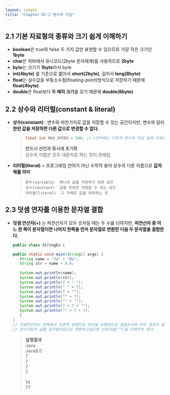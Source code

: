 ```yaml
---
layout: single
title: "Chapter 02-2 변수의 타입"
---
```


## 2.1 기본 자료형의 종류와 크기 쉽게 이해하기
 - **boolean**은 true와 false 두 가지 값만 표현할 수 있으므로 가장 작은 크기인 **1byte**
 - **char**은 자바에서 유니코드(2byte 문자체계)를 사용하므로 **2byte**
 - **byte**는 크기가 **1byte**라서 byte
 - **int(4byte)** 를 기준으로 짧아서 **short(2byte)**, 길어서 **long(8byte)**
 - **float**는 실수값을 부동소수점(floating-point)방식으로 저장하기 때문에  **float(4byte)**
 - **double**은 float보다 **두 배의 크기**를 갖기 때문에 **double(8byte)**

## 2.2 상수와 리터럴(constant & literal)
- **상수(constant)** : 변수와 마찬가지로 값을 저장할 수 있는 공간이지만, 변수와 달리 **한번 값을 저장하면 다른 값으로 변경할 수 없다.**
    > ```java 
    > final int MAX_SPEED = 100; // c언어와는 다르게 변수의 타입 앞에 키워드 "final" 붙여줘야함
    > ```  
    > **반드시 선언과 동시에 초기화**  
    > 상수의 이름은 모두 대문자로 하는 것이 관례임

- **리터럴(literal)** = 프로그래밍 언어가 아닌 수학적 용어 상수의 다른 이름으로 **값자체를 의미**
    > ```
    > 변수(variable)  하나의 값을 저장하기 위한 공간
    > 상수(constant)  값을 한번만 저장할 수 있는 공간
    > 리터럴(literal)  그 자체로 값을 의미하는 것
    > ```

## 2.3 덧셈 연자를 이용한 문자열 결합
- **덧셈 연산자(+)** 는 피연산자가 모두 숫자일 때는 두 수를 더하지만, **피연산자 중 어느 한 쪽이 문자열이면 나머지 한쪽을 먼저 문자열로 변환한 다음 두 문자열을 결합한다.**
     ```java
     public class StringEx {
     
	 public static void main(String[] args) {
		String name = "Ja" + "Ba";
		String str = name + 8.0;
		
		System.out.println(name);
		System.out.println(str);
		System.out.println(7 + " ");
		System.out.println(" " + 7);
		System.out.println(7 + "");
		System.out.println("" + 7);
		System.out.println("" + "");
		System.out.println(7 + 7 + "");
		System.out.println("" + 7 + 7);
 	    }
    }
    // 덧셈연산자는 왼쪽에서 오른쪽 방향으로 연산을 수행하므로 결합순서에 따라 결과가 달라지며, 
    // 정수타입의 값을 문자열타입으로 변환하고싶으면 빈문자열("")을 더해주면 된다.
    ```
    > **실행결과**  
    > Java  
    > Java8.0   
    > 7  
    >  7  
    >  7  
    >  7  
    >    
    > 14  
    > 77  
